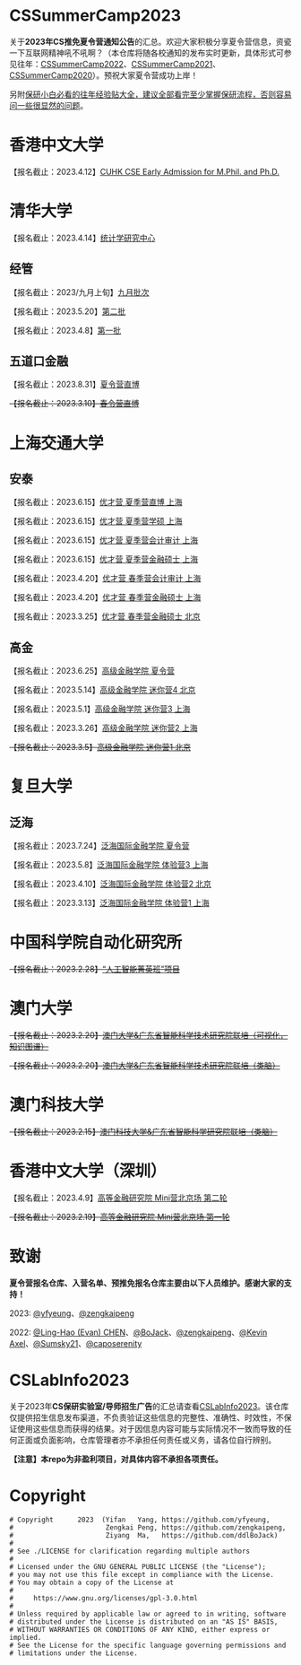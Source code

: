 # CSSummerCamp2023

关于**2023年CS推免夏令营通知公告**的汇总。欢迎大家积极分享夏令营信息，资瓷一下互联网精神吼不吼啊？（本仓库将随各校通知的发布实时更新，具体形式可参见往年：[CSSummerCamp2022](https://github.com/LinghaoChan/CSSummerCamp2022)、[CSSummerCamp2021](https://github.com/hit-thusz-RookieCJ/CSSummerCamp2021)、[CSSummerCamp2020](https://github.com/hcy226/CSSummerCamp2020)）。预祝大家夏令营成功上岸！

另附[保研小白必看的往年经验贴大全，建议全部看完至少掌握保研流程，否则容易问一些很显然的问题](https://github.com/CS-BAOYAN/CS-BAOYAN-2023)。

# 香港中文大学

【报名截止：2023.4.12】[CUHK CSE Early Admission for M.Phil. and Ph.D.](https://www.cse.cuhk.edu.hk/admission/mphil-phd/early-admission/)

# 清华大学

【报名截止：2023.4.14】[统计学研究中心](http://www.stat.tsinghua.edu.cn/admissions/summer-camp-enroll/)

## 经管

【报名截止：2023/九月上旬】[九月批次](https://masters.sem.tsinghua.edu.cn/jinrongshuoshi2024jituimianshuoming.pdf)

【报名截止：2023.5.20】[第二批](https://masters.sem.tsinghua.edu.cn/jinrongshuoshi2024jituimianshuoming.pdf)

【报名截止：2023.4.8】[第一批](https://masters.sem.tsinghua.edu.cn/jinrongshuoshi2024jituimianshuoming.pdf)

## 五道口金融

【报名截止：2023.8.31】[夏令营直博](https://www.pbcsf.tsinghua.edu.cn/info/1147/6362.htm)

~~【报名截止：2023.3.10】[春令营直博](https://www.pbcsf.tsinghua.edu.cn/info/1147/6362.htm)~~

# 上海交通大学

## 安泰

【报名截止：2023.6.15】[优才营 夏季营直博 上海](https://www.acem.sjtu.edu.cn/notices/75833.html)

【报名截止：2023.6.15】[优才营 夏季营学硕 上海](https://www.acem.sjtu.edu.cn/notices/75833.html)

【报名截止：2023.6.15】[优才营 夏季营会计审计 上海](https://www.acem.sjtu.edu.cn/notices/75833.html)

【报名截止：2023.6.15】[优才营 夏季营金融硕士 上海](https://www.acem.sjtu.edu.cn/notices/75833.html)

【报名截止：2023.4.20】[优才营 春季营会计审计 上海](https://www.acem.sjtu.edu.cn/notices/75833.html)

【报名截止：2023.4.20】[优才营 春季营金融硕士 上海](https://www.acem.sjtu.edu.cn/notices/75833.html)

【报名截止：2023.3.25】[优才营 春季营金融硕士 北京](https://www.acem.sjtu.edu.cn/notices/75833.html)


## 高金

【报名截止：2023.6.25】[高级金融学院 夏令营](https://mp.weixin.qq.com/s/InEMBCqErZ3-K-3BV8_TKA)

【报名截止：2023.5.14】[高级金融学院 迷你营4 北京](https://mp.weixin.qq.com/s/InEMBCqErZ3-K-3BV8_TKA)

【报名截止：2023.5.1】[高级金融学院 迷你营3 上海](https://mp.weixin.qq.com/s/InEMBCqErZ3-K-3BV8_TKA)

【报名截止：2023.3.26】[高级金融学院 迷你营2 上海](https://mp.weixin.qq.com/s/InEMBCqErZ3-K-3BV8_TKA)

~~【报名截止：2023.3.5】[高级金融学院 迷你营1 北京](https://mp.weixin.qq.com/s/InEMBCqErZ3-K-3BV8_TKA)~~

# 复旦大学

## 泛海

【报名截止：2023.7.24】[泛海国际金融学院 夏令营](https://mp.weixin.qq.com/s/suPsgauwIJ2bKJpI3V3Rfw)

【报名截止：2023.5.8】[泛海国际金融学院 体验营3 上海](https://mp.weixin.qq.com/s/suPsgauwIJ2bKJpI3V3Rfw)

【报名截止：2023.4.10】[泛海国际金融学院 体验营2 北京](https://mp.weixin.qq.com/s/suPsgauwIJ2bKJpI3V3Rfw)

【报名截止：2023.3.13】[泛海国际金融学院 体验营1 上海](https://mp.weixin.qq.com/s/suPsgauwIJ2bKJpI3V3Rfw)

# 中国科学院自动化研究所

~~【报名截止：2023.2.28】[“人工智能菁英班”项目](https://mp.weixin.qq.com/s/7AuOk-fl3zrHBZ8FOC75Vw)~~

# 澳门大学

~~【报名截止：2023.2.20】[澳门大学&广东省智能科学技术研究院联培（可视化，知识图谱）](https://mp.weixin.qq.com/s/UptD231MDxDdl54PteALcg)~~

~~【报名截止：2023.2.20】[澳门大学&广东省智能科学技术研究院联培（类脑）](https://mp.weixin.qq.com/s/SniRr_4xNk23BBImXh3Dsg)~~

# 澳门科技大学

~~【报名截止：2023.2.15】[澳门科技大学&广东省智能科学研究院联培（类脑）](https://mp.weixin.qq.com/s/6dX0-U-4hnvO_t7v4yHrVQ)~~

# 香港中文大学（深圳）

【报名截止：2023.4.9】[高等金融研究院 Mini营北京场 第二轮](https://mp.weixin.qq.com/s?__biz=Mzg3NzA4MjI1OA==&mid=2247501176&idx=1&sn=2c2df980cb391387358e8d2aadf5f926&chksm=cf2ae685f85d6f933e70eadaeac3dc56e597210f4cd0f65709c0d60cd0661e172103b3c75f33&scene=178&cur_album_id=2709807278790606852#rd)

~~【报名截止：2023.2.19】[高等金融研究院 Mini营北京场 第一轮](https://mp.weixin.qq.com/s?__biz=Mzg3NzA4MjI1OA==&mid=2247501176&idx=1&sn=2c2df980cb391387358e8d2aadf5f926&chksm=cf2ae685f85d6f933e70eadaeac3dc56e597210f4cd0f65709c0d60cd0661e172103b3c75f33&scene=178&cur_album_id=2709807278790606852#rd)~~

# 致谢

**夏令营报名仓库、入营名单、预推免报名仓库主要由以下人员维护。感谢大家的支持！**

2023: [@yfyeung](https://github.com/yfyeung)、[@zengkaipeng](https://github.com/zengkaipeng)

2022: [@Ling-Hao (Evan) CHEN](https://github.com/LinghaoChan)、[@BoJack](https://github.com/ddlBoJack)、[@zengkaipeng](https://github.com/zengkaipeng)、[@Kevin Axel](https://github.com/KveinAxel)、[@Sumsky21](https://github.com/Sumsky21)、[@caposerenity](https://github.com/caposerenity)

# CSLabInfo2023

关于2023年**CS保研实验室/导师招生广告**的汇总请查看[CSLabInfo2023](https://github.com/CS-BAOYAN/CSLabInfo2023)。该仓库仅提供招生信息发布渠道，不负责验证这些信息的完整性、准确性、时效性，不保证使用这些信息而获得的结果。对于因信息内容可能与实际情况不一致而导致的任何正面或负面影响，仓库管理者亦不承担任何责任或义务，请各位自行辨别。

**【注意】本repo为非盈利项目，对具体内容不承担各项责任。**

# Copyright
```
# Copyright      2023  (Yifan   Yang, https://github.com/yfyeung,
#                       Zengkai Peng, https://github.com/zengkaipeng,
#                       Ziyang  Ma,   https://github.com/ddlBoJack)
#
# See ./LICENSE for clarification regarding multiple authors
#
# Licensed under the GNU GENERAL PUBLIC LICENSE (the "License");
# you may not use this file except in compliance with the License.
# You may obtain a copy of the License at
#
#     https://www.gnu.org/licenses/gpl-3.0.html
#
# Unless required by applicable law or agreed to in writing, software
# distributed under the License is distributed on an "AS IS" BASIS,
# WITHOUT WARRANTIES OR CONDITIONS OF ANY KIND, either express or implied.
# See the License for the specific language governing permissions and
# limitations under the License.
```

